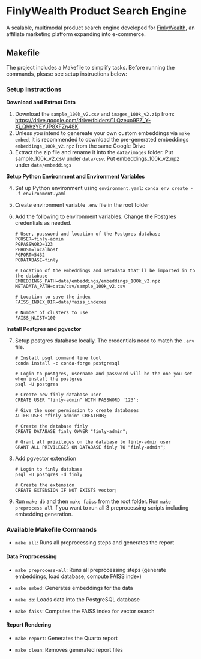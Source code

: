 # FinlyWealth Product Search Engine

A scalable, multimodal product search engine developed for [FinlyWealth](https://finlywealth.com/), an affiliate marketing platform expanding into e-commerce.

## Makefile

The project includes a Makefile to simplify tasks. Before running the commands, please see setup instructions below:

### Setup Instructions

**Download and Extract Data**

1. Download the `sample_100k_v2.csv` and `images_100k_v2.zip` from: https://drive.google.com/drive/folders/1LQzeuo9PZ_Y-Xj_QhhzYEYJP8XFZn48K
2. Unless you intend to genereate your own custom embeddings via `make embed`, it is recommended to download the pre-generated embeddings `embeddings_100k_v2.npz` from the same Google Drive 
3. Extract the zip file and rename it into the `data/images` folder. Put sample_100k_v2.csv under `data/csv`. Put embeddings_100k_v2.npz under `data/embeddings`

**Setup Python Environment and Environment Variables**

4. Set up Python environment using `environment.yaml`: `conda env create --f environment.yaml`
5. Create environment variable `.env` file in the root folder
6. Add the following to environment variables. Change the Postgres credentials as needed. 

    ```
    # User, password and location of the Postgres database
    PGUSER=finly-admin
    PGPASSWORD=123
    PGHOST=localhost
    PGPORT=5432
    PGDATABASE=finly

    # Location of the embeddings and metadata that'll be imported in to the database
    EMBEDDINGS_PATH=data/embeddings/embeddings_100k_v2.npz
    METADATA_PATH=data/csv/sample_100k_v2.csv

    # Location to save the index
    FAISS_INDEX_DIR=data/faiss_indexes

    # Number of clusters to use
    FAISS_NLIST=100
    ```

**Install Postgres and pgvector**

7. Setup postgres database locally. The credentials need to match the `.env` file. 

    ```{bash}
    # Install psql command line tool
    conda install -c conda-forge postgresql

    # Login to postgres, username and password will be the one you set when install the postgres
    psql -U postgres

    # Create new finly database user
    CREATE USER "finly-admin" WITH PASSWORD '123';

    # Give the user permission to create databases
    ALTER USER "finly-admin" CREATEDB;

    # Create the database finly
    CREATE DATABASE finly OWNER "finly-admin";

    # Grant all privileges on the database to finly-admin user
    GRANT ALL PRIVILEGES ON DATABASE finly TO "finly-admin";
    ```

8. Add pgvector extenstion

    ```{bash}
    # Login to finly database
    psql -U postgres -d finly

    # Create the extension
    CREATE EXTENSION IF NOT EXISTS vector;
    ```

9. Run `make db` and then `make faiss` from the root folder. Run `make preprocess all` if you want to run all 3 preprocessing scripts including embedding generation.

### Available Makefile Commands

- `make all`: Runs all preprocessing steps and generates the report

#### Data Proprocessing

- `make preprocess-all`: Runs all preprocessing steps (generate embeddings, load database, compute FAISS index)

- `make embed`: Generates embeddings for the data

- `make db`: Loads data into the PostgreSQL database

- `make faiss`: Computes the FAISS index for vector search

#### Report Rendering

- `make report`: Generates the Quarto report

- `make clean`: Removes generated report files

